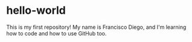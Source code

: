 # hello-world
This is my first repository!
My name is Francisco Diego, and I'm learning how to code and how to use GitHub too.
